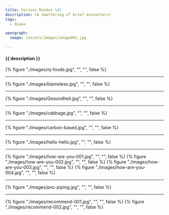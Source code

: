 ```yaml
---
title: Various Randos \#1
description: (A smattering of brief encounters)
tags:
  - diana

opengraph:
  image: /assets/images/image001.jpg

---
```


<h4 class="subTitle">{{ description }}</h4>

{% figure "./images/nj-foods.jpg", "", "", false %}

<hr />

{% figure "./images/blameless.jpg", "", "", false %}

<hr />

{% figure "./images/Gesundheit.jpg", "", "", false %}

<hr />

{% figure "./images/cabbage.jpg", "", "", false %}

<hr />

{% figure "./images/carbon-based.jpg", "", "", false %}

<hr />

{% figure "./images/hello-hello.jpg", "", "", false %}

<hr />

{% figure "./images/how-are-you-001.jpg", "", "", false %}
{% figure "./images/how-are-you-002.jpg", "", "", false %}
{% figure "./images/how-are-you-003.jpg", "", "", false %}
{% figure "./images/how-are-you-004.jpg", "", "", false %}

<hr />

{% figure "./images/pvc-piping.jpg", "", "", false %}

<hr />

{% figure "./images/recommend-001.jpg", "", "", false %}
{% figure "./images/recommend-002.jpg", "", "", false %}
